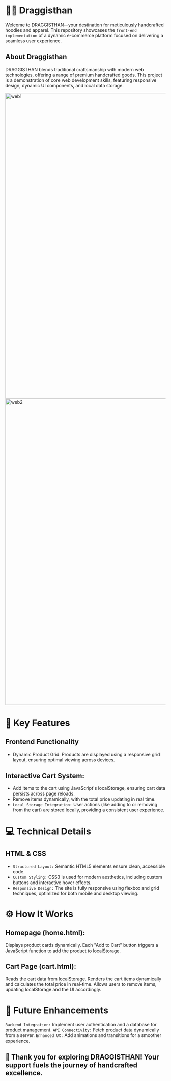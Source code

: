 # 🥷🏿 Draggisthan
Welcome to DRAGGISTHAN—your destination for meticulously handcrafted hoodies and apparel. This repository showcases the `front-end implementation` of a dynamic e-commerce platform focused on delivering a seamless user experience.

## About Draggisthan
DRAGGISTHAN blends traditional craftsmanship with modern web technologies, offering a range of premium handcrafted goods. This project is a demonstration of core web development skills, featuring responsive design, dynamic UI components, and local data storage.




<img width="956" alt="web1" src="https://github.com/user-attachments/assets/0576d93c-8658-4798-980e-79e94e3d2da6">



<img width="959" alt="web2" src="https://github.com/user-attachments/assets/a6dac69d-bf02-4c65-b66b-a987a6a77e35">



# 🛒 Key Features
## Frontend Functionality
* Dynamic Product Grid: Products are displayed using a responsive grid layout, ensuring optimal viewing across devices.
## Interactive Cart System:
* Add items to the cart using JavaScript's localStorage, ensuring cart data persists across page reloads.
* Remove items dynamically, with the total price updating in real time.
* `Local Storage Integration:` User actions (like adding to or removing from the cart) are stored locally, providing a consistent user experience.

# 💻 Technical Details
## HTML & CSS
* `Structured Layout:` Semantic HTML5 elements ensure clean, accessible code.
* `Custom Styling:` CSS3 is used for modern aesthetics, including custom buttons and interactive hover effects.
* `Responsive Design:` The site is fully responsive using flexbox and grid techniques, optimized for both mobile and desktop viewing.

# ⚙️ How It Works
## Homepage (home.html):
Displays product cards dynamically.
Each "Add to Cart" button triggers a JavaScript function to add the product to localStorage.
## Cart Page (cart.html):
Reads the cart data from localStorage.
Renders the cart items dynamically and calculates the total price in real-time.
Allows users to remove items, updating localStorage and the UI accordingly.

# 🚀 Future Enhancements
`Backend Integration:` Implement user authentication and a database for product management.
`API Connectivity:` Fetch product data dynamically from a server.
`Enhanced UX:` Add animations and transitions for a smoother experience.

## 🖤 Thank you for exploring DRAGGISTHAN! Your support fuels the journey of handcrafted excellence.
